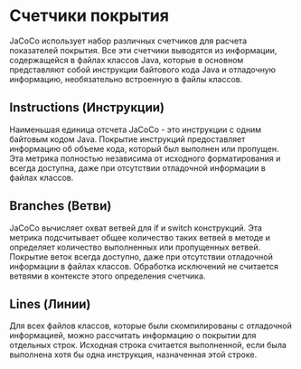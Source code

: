 # Счетчики покрытия

JaCoCo использует набор различных счетчиков для расчета показателей покрытия. Все эти счетчики выводятся из информации, содержащейся в файлах классов Java, которые в основном представляют собой инструкции байтового кода Java и отладочную информацию, необязательно встроенную в файлы классов. 

## Instructions (Инструкции)

Наименьшая единица отсчета JaCoCo - это инструкции с одним байтовым кодом Java. Покрытие инструкций предоставляет информацию об объеме кода, который был выполнен или пропущен. Эта метрика полностью независима от исходного форматирования и всегда доступна, даже при отсутствии отладочной информации в файлах классов.

## Branches (Ветви)

JaCoCo вычисляет охват ветвей для if и switch конструкций. Эта метрика подсчитывает общее количество таких ветвей в методе и определяет количество выполненных или пропущенных ветвей. Покрытие веток всегда доступно, даже при отсутствии отладочной информации в файлах классов. Обработка исключений не считается ветвями в контексте этого определения счетчика.

## Lines (Линии)

Для всех файлов классов, которые были скомпилированы с отладочной информацией, можно рассчитать информацию о покрытии для отдельных строк. Исходная строка считается выполненной, если была выполнена хотя бы одна инструкция, назначенная этой строке.